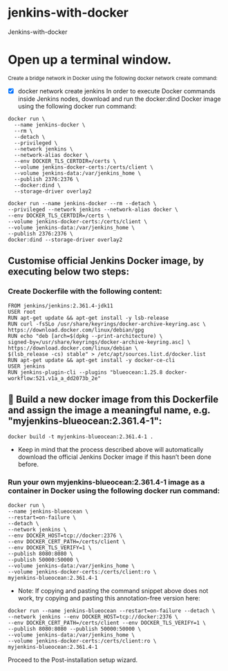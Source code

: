 # jenkins-with-docker
Jenkins-with-docker


# Open up a terminal window.

<sup>Create a bridge network in Docker using the following docker network create command:</sup>

- [x] docker network create jenkins In order to execute Docker commands inside Jenkins nodes, download and run the docker:dind Docker image using the following docker run command:

```
docker run \
  --name jenkins-docker \
  --rm \
  --detach \
  --privileged \
  --network jenkins \
  --network-alias docker \
  --env DOCKER_TLS_CERTDIR=/certs \
  --volume jenkins-docker-certs:/certs/client \
  --volume jenkins-data:/var/jenkins_home \
  --publish 2376:2376 \
  --docker:dind \
  --storage-driver overlay2
```

```
docker run --name jenkins-docker --rm --detach \
--privileged --network jenkins --network-alias docker \
--env DOCKER_TLS_CERTDIR=/certs \
--volume jenkins-docker-certs:/certs/client \
--volume jenkins-data:/var/jenkins_home \
--publish 2376:2376 \
docker:dind --storage-driver overlay2
```

## Customise official Jenkins Docker image, by executing below two steps:

### Create Dockerfile with the following content:

```
FROM jenkins/jenkins:2.361.4-jdk11
USER root
RUN apt-get update && apt-get install -y lsb-release
RUN curl -fsSLo /usr/share/keyrings/docker-archive-keyring.asc \
https://download.docker.com/linux/debian/gpg
RUN echo "deb [arch=$(dpkg --print-architecture) \
signed-by=/usr/share/keyrings/docker-archive-keyring.asc] \
https://download.docker.com/linux/debian \
$(lsb_release -cs) stable" > /etc/apt/sources.list.d/docker.list
RUN apt-get update && apt-get install -y docker-ce-cli
USER jenkins
RUN jenkins-plugin-cli --plugins "blueocean:1.25.8 docker-workflow:521.v1a_a_dd2073b_2e"
```

## 🚀 Build a new docker image from this Dockerfile and assign the image a meaningful name, e.g. "myjenkins-blueocean:2.361.4-1":
```
docker build -t myjenkins-blueocean:2.361.4-1 .
```

- Keep in mind that the process described above will automatically download the official Jenkins Docker image if this hasn’t been done before.

### Run your own myjenkins-blueocean:2.361.4-1 image as a container in Docker using the following docker run command:
```
docker run \
--name jenkins-blueocean \
--restart=on-failure \
--detach \
--network jenkins \
--env DOCKER_HOST=tcp://docker:2376 \
--env DOCKER_CERT_PATH=/certs/client \
--env DOCKER_TLS_VERIFY=1 \
--publish 8080:8080 \
--publish 50000:50000 \
--volume jenkins-data:/var/jenkins_home \
--volume jenkins-docker-certs:/certs/client:ro \
myjenkins-blueocean:2.361.4-1
```


- Note: If copying and pasting the command snippet above does not work, try copying and pasting this annotation-free version here:

```
docker run --name jenkins-blueocean --restart=on-failure --detach \
--network jenkins --env DOCKER_HOST=tcp://docker:2376 \
--env DOCKER_CERT_PATH=/certs/client --env DOCKER_TLS_VERIFY=1 \
--publish 8080:8080 --publish 50000:50000 \
--volume jenkins-data:/var/jenkins_home \
--volume jenkins-docker-certs:/certs/client:ro \
myjenkins-blueocean:2.361.4-1
```
Proceed to the Post-installation setup wizard.
